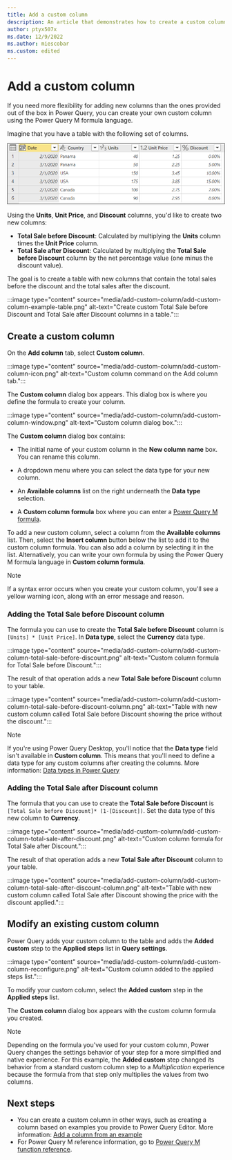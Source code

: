 ```yaml
---
title: Add a custom column
description: An article that demonstrates how to create a custom column in Power Query
author: ptyx507x
ms.date: 12/9/2022
ms.author: miescobar
ms.custom: edited
---
```


# Add a custom column

If you need more flexibility for adding new columns than the ones provided out of the box in Power Query, you can create your own custom column using the Power Query M formula language.

Imagine that you have a table with the following set of columns.

![Sample initial table with Date, Country, Units, Unit Price and percent discount columns.](media/add-custom-column/add-custom-column-initial-table.png "Sample initial table")

Using the **Units**, **Unit Price**, and **Discount** columns, you'd like to create two new columns:

* **Total Sale before Discount**: Calculated by multiplying the **Units** column times the **Unit Price** column.
* **Total Sale after Discount**: Calculated by multiplying the **Total Sale before Discount** column by the net percentage value (one minus the discount value).

The goal is to create a table with new columns that contain the total sales before the discount and the total sales after the discount.

:::image type="content" source="media/add-custom-column/add-custom-column-example-table.png" alt-text="Create custom Total Sale before Discount and Total Sale after Discount columns in a table.":::

## Create a custom column

On the **Add column** tab, select **Custom column**.

:::image type="content" source="media/add-custom-column/add-custom-column-icon.png" alt-text="Custom column command on the Add column tab.":::

The **Custom column** dialog box appears. This dialog box is where you define the formula to create your column.

:::image type="content" source="media/add-custom-column/add-custom-column-window.png" alt-text="Custom column dialog box.":::

The **Custom column** dialog box contains:

* The initial name of your custom column in the **New column name** box. You can rename this column.

* A dropdown menu where you can select the data type for your new column.

* An **Available columns** list on the right underneath the **Data type** selection.

* A **Custom column formula** box where you can enter a [Power Query M formula](/powerquery-m/power-query-m-function-reference).  

To add a new custom column, select a column from the **Available columns** list. Then, select the **Insert column** button below the list to add it to the custom column formula. You can also add a column by selecting it in the list. Alternatively, you can write your own formula by using the Power Query M formula language in **Custom column formula**.

>[!Note]
>If a syntax error occurs when you create your custom column, you'll see a yellow warning icon, along with an error message and reason.

### Adding the Total Sale before Discount column

The formula you can use to create the **Total Sale before Discount** column is `[Units] * [Unit Price]`. In **Data type**, select the **Currency** data type.

:::image type="content" source="media/add-custom-column/add-custom-column-total-sale-before-discount.png" alt-text="Custom column formula for Total Sale before Discount.":::

The result of that operation adds a new **Total Sale before Discount** column to your table.

:::image type="content" source="media/add-custom-column/add-custom-column-total-sale-before-discount-column.png" alt-text="Table with new custom column called Total Sale before Discount showing the price without the discount.":::

>[!NOTE]
>If you're using Power Query Desktop, you'll notice that the **Data type** field isn't available in **Custom column**. This means that you'll need to define a data type for any custom columns after creating the columns. More information: [Data types in Power Query](data-types.md#how-to-define-a-column-data-type)

### Adding the Total Sale after Discount column

The formula that you can use to create the **Total Sale before Discount** is `[Total Sale before Discount]* (1-[Discount])`. Set the data type of this new column to **Currency**.

:::image type="content" source="media/add-custom-column/add-custom-column-total-sale-after-discount.png" alt-text="Custom column formula for Total Sale after Discount.":::

The result of that operation adds a new **Total Sale after Discount** column to your table.

:::image type="content" source="media/add-custom-column/add-custom-column-total-sale-after-discount-column.png" alt-text="Table with new custom column called Total Sale after Discount showing the price with the discount applied.":::

## Modify an existing custom column

Power Query adds your custom column to the table and adds the **Added custom** step to the **Applied steps** list in **Query settings**.

:::image type="content" source="media/add-custom-column/add-custom-column-reconfigure.png" alt-text="Custom column added to the applied steps list.":::

To modify your custom column, select the **Added custom** step in the **Applied steps** list.

The **Custom column** dialog box appears with the custom column formula you created.

>[!NOTE]
>Depending on the formula you've used for your custom column, Power Query changes the settings behavior of your step for a more simplified and native experience. For this example, the **Added custom** step changed its behavior from a standard custom column step to a *Multiplication* experience because the formula from that step only multiplies the values from two columns.

## Next steps

* You can create a custom column in other ways, such as creating a column based on examples you provide to Power Query Editor. More information: [Add a column from an example](column-from-example.md)
* For Power Query M reference information, go to [Power Query M function reference](/powerquery-m/power-query-m-function-reference).
